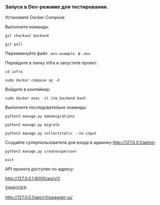 ### Запуск в Dev-режиме для тестирования.

Установите Docker Compose

Выполните команды:

`git checkout backend`

`git pull`

Переименуйте файл `.env.example ` в `.env `

Перейдите в папку infra и запустите проект:

`cd infra`

`sudo docker compose up -d`

Войдите в контейнер:

`sudo docker exec -it itm_backend bash`

Выполните последовательно команды:

`python3 manage.py makemigrations`

`python3 manage.py migrate`

`python3 manage.py collectstatic --no-input`

Создайте суперпользователя для входа в админку http://127.0.0.1/admin

`python3 manage.py createsuperuser`

`exit`

API проекта доступен по адресу:

http://127.0.0.1:8000/api/v1/

SWAGGER:

http://127.0.0.1/api/v1/swagger-ui/
